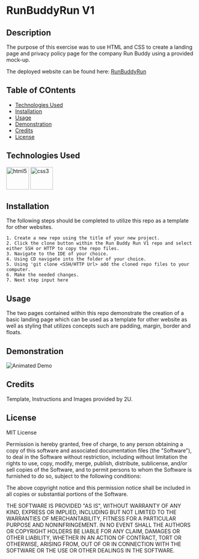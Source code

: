 # RunBuddyRun V1

## Description 
 
The purpose of this exercise was to use HTML and CSS to create a landing page and privacy policy page for the company Run Buddy using a provided mock-up.

The deployed website can be found here: [RunBuddyRun](https://d-taylor6403.github.io/RunBuddyRunV1/)


## Table of COntents

* [Technologies Used](#Technologies)
* [Installation](#installation)
* [Usage](#usage)
* [Demonstration](#demonstration)
* [Credits](#credits)
* [License](#license)


## Technologies Used

<img src="https://devicons.github.io/devicon/devicon.git/icons/html5/html5-original-wordmark.svg" alt="html5" width="60" height="60"/> 

<img src="https://devicons.github.io/devicon/devicon.git/icons/css3/css3-original-wordmark.svg" alt="css3" width="60" height="60"/> 

## Installation

The following steps should be completed to utilize this repo as a template for other websites.

    1. Create a new repo using the title of your new project.
    2. Click the clone button within the Run Buddy Run V1 repo and select  either SSH or HTTP to copy the repo files. 
    3. Navigate to the IDE of your choice.
    4. Using CD navigate into the folder of your choice.
    5. Using 'git clone <SSH/HTTP Url> add the cloned repo files to your computer.
    6. Make the needed changes.
    7. Next step input here 


## Usage

The two pages contained within this repo demonstrate the creation of a basic landing page which can be used as a template for other website as well as styling that utilizes concepts such are padding, margin, border and floats.


## Demonstration

![Animated Demo](https://github.com/d-taylor6403/RunBuddyRunV1/blob/main/Run%20Buddy_%20Come%20Train%20With%20Us.gif)


## Credits

Template, Instructions and Images provided by 2U.

## License

MIT License

Permission is hereby granted, free of charge, to any person obtaining a copy
of this software and associated documentation files (the "Software"), to deal
in the Software without restriction, including without limitation the rights
to use, copy, modify, merge, publish, distribute, sublicense, and/or sell
copies of the Software, and to permit persons to whom the Software is
furnished to do so, subject to the following conditions:

The above copyright notice and this permission notice shall be included in all
copies or substantial portions of the Software.

THE SOFTWARE IS PROVIDED "AS IS", WITHOUT WARRANTY OF ANY KIND, EXPRESS OR
IMPLIED, INCLUDING BUT NOT LIMITED TO THE WARRANTIES OF MERCHANTABILITY,
FITNESS FOR A PARTICULAR PURPOSE AND NONINFRINGEMENT. IN NO EVENT SHALL THE
AUTHORS OR COPYRIGHT HOLDERS BE LIABLE FOR ANY CLAIM, DAMAGES OR OTHER
LIABILITY, WHETHER IN AN ACTION OF CONTRACT, TORT OR OTHERWISE, ARISING FROM,
OUT OF OR IN CONNECTION WITH THE SOFTWARE OR THE USE OR OTHER DEALINGS IN THE
SOFTWARE.